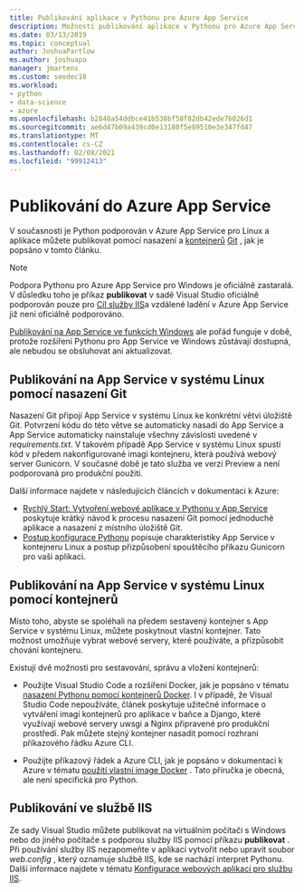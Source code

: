 ```yaml
---
title: Publikování aplikace v Pythonu pro Azure App Service
description: Možnosti publikování aplikace v Pythonu pro Azure App Service, včetně nasazení a kontejnerů Git pro Linux a nasazení do služby IIS.
ms.date: 03/13/2019
ms.topic: conceptual
author: JoshuaPartlow
ms.author: joshuapa
manager: jmartens
ms.custom: seodec18
ms.workload:
- python
- data-science
- azure
ms.openlocfilehash: b2848a54ddbce41b538bf58f82db42ede76026d1
ms.sourcegitcommit: ae6d47b09a439cd0e13180f5e89510e3e347fd47
ms.translationtype: MT
ms.contentlocale: cs-CZ
ms.lasthandoff: 02/08/2021
ms.locfileid: "99912413"
---
```

# <a name="publish-to-azure-app-service"></a>Publikování do Azure App Service

V současnosti je Python podporován v Azure App Service pro Linux a aplikace můžete publikovat pomocí nasazení a [kontejnerů](#publish-to-app-service-on-linux-using-containers) [Git](#publish-to-app-service-on-linux-using-git-deploy) , jak je popsáno v tomto článku.

> [!Note]
> Podpora Pythonu pro Azure App Service pro Windows je oficiálně zastaralá. V důsledku toho je příkaz **publikovat** v sadě Visual Studio oficiálně podporován pouze pro [Cíl služby IIS](#publish-to-iis)a vzdálené ladění v Azure App Service již není oficiálně podporováno.
>
> [Publikování na App Service ve funkcích Windows](publish-to-app-service-windows.md) ale pořád funguje v době, protože rozšíření Pythonu pro App Service ve Windows zůstávají dostupná, ale nebudou se obsluhovat ani aktualizovat.

## <a name="publish-to-app-service-on-linux-using-git-deploy"></a>Publikování na App Service v systému Linux pomocí nasazení Git

Nasazení Git připojí App Service v systému Linux ke konkrétní větvi úložiště Git. Potvrzení kódu do této větve se automaticky nasadí do App Service a App Service automaticky nainstaluje všechny závislosti uvedené v *requirements.txt*. V takovém případě App Service v systému Linux spustí kód v předem nakonfigurované imagi kontejneru, která používá webový server Gunicorn. V současné době je tato služba ve verzi Preview a není podporovaná pro produkční použití.

Další informace najdete v následujících článcích v dokumentaci k Azure:

- [Rychlý Start: Vytvoření webové aplikace v Pythonu v App Service](/azure/app-service/containers/quickstart-python?toc=%2Fpython%2Fazure%2FTOC.json) poskytuje krátký návod k procesu nasazení Git pomocí jednoduché aplikace a nasazení z místního úložiště Git.
- [Postup konfigurace Pythonu](/azure/app-service/containers/how-to-configure-python) popisuje charakteristiky App Service v kontejneru Linux a postup přizpůsobení spouštěcího příkazu Gunicorn pro vaši aplikaci.

## <a name="publish-to-app-service-on-linux-using-containers"></a>Publikování na App Service v systému Linux pomocí kontejnerů

Místo toho, abyste se spoléhali na předem sestavený kontejner s App Service v systému Linux, můžete poskytnout vlastní kontejner. Tato možnost umožňuje vybrat webové servery, které používáte, a přizpůsobit chování kontejneru.

Existují dvě možnosti pro sestavování, správu a vložení kontejnerů:

- Použijte Visual Studio Code a rozšíření Docker, jak je popsáno v tématu [nasazení Pythonu pomocí kontejnerů Docker](https://code.visualstudio.com/docs/python/tutorial-deploy-containers). I v případě, že Visual Studio Code nepoužíváte, článek poskytuje užitečné informace o vytváření imagí kontejnerů pro aplikace v baňce a Django, které využívají webové servery uwsgi a Nginx připravené pro produkční prostředí. Pak můžete stejný kontejner nasadit pomocí rozhraní příkazového řádku Azure CLI.

- Použijte příkazový řádek a Azure CLI, jak je popsáno v dokumentaci k Azure v tématu [použití vlastní image Docker](/azure/app-service/containers/tutorial-custom-docker-image) . Tato příručka je obecná, ale není specifická pro Python.

## <a name="publish-to-iis"></a>Publikování ve službě IIS

Ze sady Visual Studio můžete publikovat na virtuálním počítači s Windows nebo do jiného počítače s podporou služby IIS pomocí příkazu **publikovat** . Při používání služby IIS nezapomeňte v aplikaci vytvořit nebo upravit soubor *web.config* , který oznamuje službě IIS, kde se nachází interpret Pythonu. Další informace najdete v tématu [Konfigurace webových aplikací pro službu IIS](configure-web-apps-for-iis-windows.md).
